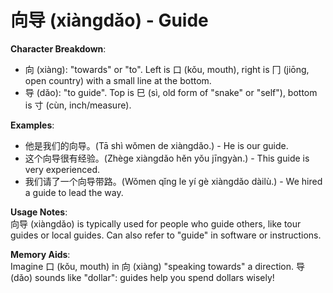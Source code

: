 # **向导 (xiàngdǎo) - Guide**

**Character Breakdown**:  
- 向 (xiàng): "towards" or "to". Left is 口 (kǒu, mouth), right is 冂 (jiōng, open country) with a small line at the bottom.  
- 导 (dǎo): "to guide". Top is 巳 (sì, old form of "snake" or "self"), bottom is 寸 (cùn, inch/measure).

**Examples**:  
- 他是我们的向导。(Tā shì wǒmen de xiàngdǎo.) - He is our guide.  
- 这个向导很有经验。(Zhège xiàngdǎo hěn yǒu jīngyàn.) - This guide is very experienced.  
- 我们请了一个向导带路。(Wǒmen qǐng le yí gè xiàngdǎo dàilù.) - We hired a guide to lead the way.

**Usage Notes**:  
向导 (xiàngdǎo) is typically used for people who guide others, like tour guides or local guides. Can also refer to "guide" in software or instructions.

**Memory Aids**:  
Imagine 口 (kǒu, mouth) in 向 (xiàng) "speaking towards" a direction. 导 (dǎo) sounds like "dollar": guides help you spend dollars wisely!